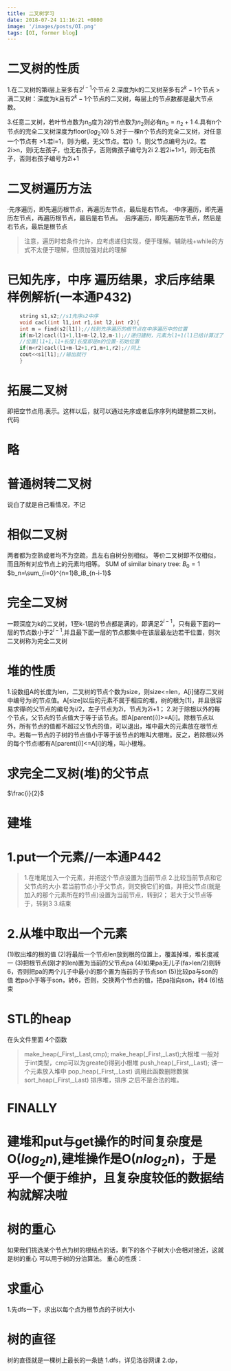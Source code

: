 ```yaml
---
title: 二叉树学习
date: 2018-07-24 11:16:21 +0800
image: '/images/posts/OI.png'
tags: [OI, former blog]
---
```


# 二叉树的性质
1.在二叉树的第i层上至多有$2^{i-1}$个节点
2.深度为k的二叉树至多有$2^k-1$个节点
    >满二叉树：深度为k且有$2^k-1$个节点的二叉树，每层上的节点数都是最大节点数。
    
3.任意二叉树，若叶节点数为$n_0$度为2的节点数为$n_2$则必有$n_0=n_2+1$
4.具有n个节点的完全二叉树深度为floor($log_2 10$)
5.对于一棵n个节点的完全二叉树，对任意一个节点有
    >1.若i=1，则i为根，无父节点。若i》1，则父节点编号为i/2。若2i>n，则i无左孩子，也无右孩子，否则做孩子编号为2i
    2.若2i+1>1，则i无右孩子，否则右孩子编号为2i+1
    
    
# 二叉树遍历方法
·先序遍历，即先遍历根节点，再遍历左节点，最后是右节点。
·中序遍历，即先遍历左节点，再遍历根节点，最后是右节点。
·后序遍历，即先遍历左节点，然后是右节点，最后是根节点

>注意，遍历时若条件允许，应考虑递归实现，便于理解。辅助栈+while的方式不太便于理解，但须加强对此的理解

# 已知先序，中序 遍历结果，求后序结果样例解析(一本通P432)

```c
    string s1,s2;//s1先序s2中序
    void cacl(int l1,int r1,int l2,int r2){
    int m = find(s2[l1]);//找到先序遍历的根节点在中序遍历中的位置
    if(m>l2)cacl(l1+1,l1+m-l2,l2,m-1);//递归建树，元素为l1+1(l1已结计算过了)
    //位置[l1+1,l1+长度]长度即是m的位置-初始位置
    if(m<r2)cacl(l1+m-l2+1,r1,m+1,r2);//同上
    cout<<s1[l1];//输出就行
    }
```
# 拓展二叉树
即把空节点用.表示。这样以后，就可以通过先序或者后序序列构建整颗二叉树。代码
# 略

# 普通树转二叉树
说白了就是自己看情况，不记

# 相似二叉树
两者都为空熟或者均不为空疏，且左右自树分别相似。
等价二叉树即不仅相似，而且所有对应节点上的元素均相等。
SUM of similar binary tree:
$B_0 = 1$
$b_n=\sum_{i=0}^{n=1}B_iB_{n-i-1}$
# 完全二叉树
一颗深度为k的二叉树，1至k-1层的节点都是满的，即满足$2^{i-1}$，只有最下面的一层的节点数小于$2^{i-1}$,并且最下面一层的节点都集中在该层最左边若干位置，则次二叉树称为完全二叉树
# 堆的性质
1.设数组A的长度为len，二叉树的节点个数为size，则size<=len，A[i]储存二叉树中编号为i的节点值。A[size]以后的元素不属于相应的堆，树的根为[1]，并且很容易求得i的父节点的编号为i/2，左子节点为2i，节点为2i+1；
2.对于除根以外的每个节点，父节点的节点值大于等于该节点。即A[parent(i)]>=A[i]。除根节点以外，所有节点的值都不超过父节点的值，可以退出，堆中最大的元素放在根节点中。若每一节点的子树的节点值小于等于该节点的堆叫大根堆。反之，若除根以外的每个节点i都有A[parent(i)]<=A[i]的堆，叫小根堆。
#  求完全二叉树(堆)的父节点
$\frac{i}{2}$
# 建堆
#  1.put一个元素//一本通P442
>1.在堆尾加入一个元素，并把这个节点设置为当前节点
2.比较当前节点和它父节点的大小
若当前节点小于父节点，则交换它们的值，并把父节点(就是加入的那个元素所在的节点)设置为当前节点，转到2；
若大于父节点等于，转到3
3.结束
# 2.从堆中取出一个元素
(1)取出堆的根的值
(2)将最后一个节点len放到根的位置上，覆盖掉堆，堆长度减一
(3)把根节点(刚才的len)置为当前的父节点pa
(4)如果pa无儿子(fa>len/2)则转6，否则把pa的两个儿子中最小的那个置为当前的子节点son
(5)比较pa与son的值
若pa小于等于son，转6，否则，交换两个节点的值，把pa指向son，转4
(6)结束
# STL的heap
在头文件<algorithm>里面
4个函数
>make_heap(_First,_Last,cmp);
make_heap(_First,_Last);大根堆
一般对于int类型，cmp可以为greate<int>()得到小根堆
push_heap(_First,_Last);
讲一个元素放入堆中
pop_heap(_First,_Last)
调用此函数删除数据
sort_heap(_First,_Last)
排序堆，排序 之后不是合法的堆。

# FINALLY
#  建堆和put与get操作的时间复杂度是O($log_2n$),建堆操作是O($nlog_2n$)，于是乎一个便于维护，且复杂度较低的数据结构就解决啦

# 树的重心
如果我们挑选某个节点为树的根结点的话，剩下的各个子树大小会相对接近，这就是树的重心
可以用于树的分治算法。
重心的性质：

# 求重心
1.先dfs一下，求出以每个点为根节点的子树大小

# 树的直径
树的直径就是一棵树上最长的一条链
1.dfs，详见洛谷网课
2.dp，
